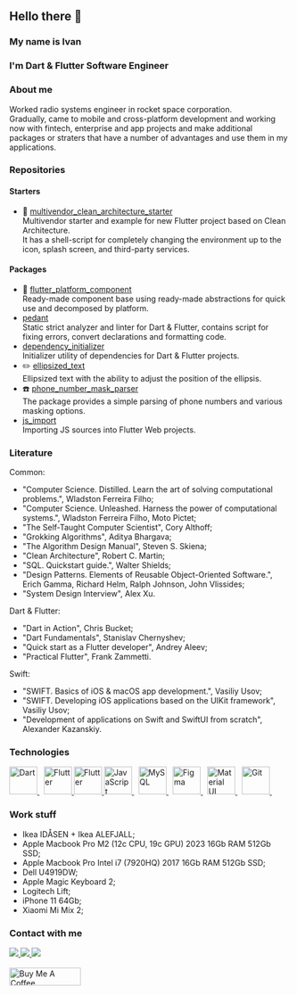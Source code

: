 ## Hello there 👋
### My name is Ivan
### I'm Dart & Flutter Software Engineer

### About me
Worked radio systems engineer in rocket space corporation.\
Gradually, came to mobile and cross-platform development and working now with fintech, enterprise and app projects and make additional packages or straters that have a number of advantages and use them in my applications.

### Repositories
#### Starters
- 👾 [multivendor_clean_architecture_starter](https://github.com/ivangalkindeveloper/multivendor_clean_architecture_starter)\
Multivendor starter and example for new Flutter project based on Clean Architecture.\
It has a shell-script for completely changing the environment up to the icon, splash screen, and third-party services.
#### Packages
- 📱 [flutter_platform_component](https://pub.dev/packages/flutter_platform_component)\
Ready-made component base using ready-made abstractions for quick use and decomposed by platform.
- [pedant](https://github.com/ivangalkindeveloper/pedant)\
Static strict analyzer and linter for Dart & Flutter, contains script for fixing errors, convert declarations and formatting code.
- [dependency_initializer](https://github.com/ivangalkindeveloper/dependency_initializer)\
Initializer utility of dependencies for Dart & Flutter projects.
- ✏️ [ellipsized_text](https://pub.dev/packages/ellipsized_text)\
Ellipsized text with the ability to adjust the position of the ellipsis.
- ☎️ [phone_number_mask_parser](https://pub.dev/packages/phone_number_mask_parser)\
The package provides a simple parsing of phone numbers and various masking options.
- [js_import](https://pub.dev/packages/js_import)\
Importing JS sources into Flutter Web projects.

### Literature
Common:
- "Computer Science. Distilled. Learn the art of solving computational problems.", Wladston Ferreira Filho;
- "Computer Science. Unleashed. Harness the power of computational systems.", Wladston Ferreira Filho, Moto Pictet;
- "The Self-Taught Computer Scientist", Cory Althoff;
- "Grokking Algorithms", Aditya Bhargava;
- "The Algorithm Design Manual", Steven S. Skiena;
- "Clean Architecture", Robert C. Martin;
- "SQL. Quickstart guide.", Walter Shields;
- "Design Patterns. Elements of Reusable Object-Oriented Software.", Erich Gamma, Richard Helm, Ralph Johnson, John Vlissides;
- "System Design Interview", Alex Xu.

Dart & Flutter:
- "Dart in Action", Chris Bucket;
- "Dart Fundamentals", Stanislav Chernyshev;
- "Quick start as a Flutter developer", Andrey Aleev;
- "Practical Flutter", Frank Zammetti.

Swift:
- "SWIFT. Basics of iOS & macOS app development.", Vasiliy Usov;
- "SWIFT. Developing iOS applications based on the UIKit framework", Vasiliy Usov;
- "Development of applications on Swift and SwiftUI from scratch", Alexander Kazanskiy.

### Technologies
<div class="image-row">
  <a href="https://dart.dev/">
    <img src="https://profilinator.rishav.dev/skills-assets/dartlang-icon.svg" alt="Dart" height="50" />
  </a>&nbsp;
  <a href="https://flutter.dev/">
    <img src="https://profilinator.rishav.dev/skills-assets/flutterio-icon.svg" alt="Flutter" height="50" />
  </a>
  <a href="https://developer.apple.com/swift/">
    <img src="https://profilinator.rishav.dev/skills-assets/swift-original-wordmark.svg" alt="Flutter" height="50" />
  </a>
  <a href="https://www.javascript.com/">
    <img src="https://profilinator.rishav.dev/skills-assets/javascript-original.svg" alt="JavaScript" height="50" />
  </a>&nbsp;
  <a href="https://www.mysql.com/">
    <img src="https://profilinator.rishav.dev/skills-assets/mysql-original-wordmark.svg" alt="MySQL" height="50" />
  </a>&nbsp;
  <a href="https://www.figma.com/">
    <img src="https://profilinator.rishav.dev/skills-assets/figma-icon.svg" alt="Figma" height="50" />
  </a>&nbsp;
  <a href="https://mui.com/">
    <img src="https://profilinator.rishav.dev/skills-assets/mui.png" alt="Material UI" height="50" />
  </a>&nbsp;
  <a href="https://github.com/">
    <img src="https://profilinator.rishav.dev/skills-assets/git-scm-icon.svg" alt="Git" height="50" />
  </a>&nbsp;
</div>

### Work stuff
- Ikea IDÅSEN + Ikea ALEFJALL;
- Apple Macbook Pro M2 (12c CPU, 19c GPU) 2023 16Gb RAM 512Gb SSD;
- Apple Macbook Pro Intel i7 (7920HQ) 2017 16Gb RAM 512Gb SSD;
- Dell U4919DW;
- Apple Magic Keyboard 2;
- Logitech Lift;
- iPhone 11 64Gb;
- Xiaomi Mi Mix 2;

### Contact with me
<div class="image-row">
  <a href="mailto:ivangalkindeveloper@gmail.com">
    <img src="https://img.shields.io/badge/e‑mail-D14836.svg?style=for-the-badge&logo=GMail&logoColor=white" />
  </a>
  <a href="https://t.me/ivangalkindeveloper">
    <img src="https://img.shields.io/badge/Telegram-blue.svg?&style=for-the-badge&logo=telegram&logoColor=white" />
  </a>
  <a href="https://instagram.com/ivangalkinguitar">
    <img src="https://img.shields.io/badge/Instagram-E4405F.svg?&style=for-the-badge&logo=instagram&logoColor=white" />
  </a>
</div>
<br>
<div>
  <a href="https://www.buymeacoffee.com/ivangalkin" target="_blank">
    <img src="https://cdn.buymeacoffee.com/buttons/v2/default-yellow.png" alt="Buy Me A Coffee" height="32px" width= "128px">
  </a>
</div>

